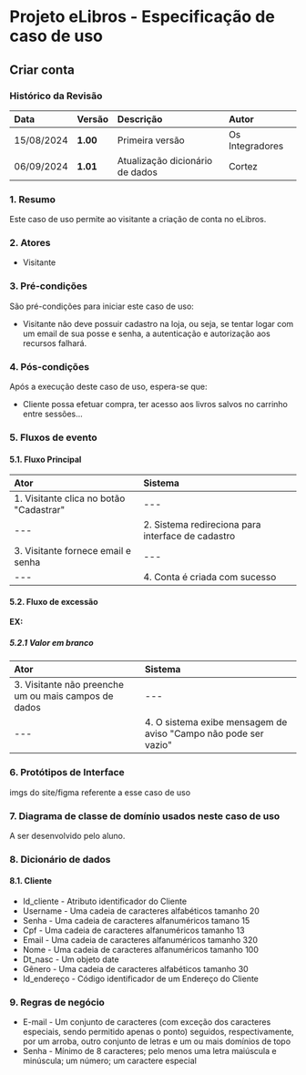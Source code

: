 # Projeto eLibros - Especificação de caso de uso

##  Criar conta

### Histórico da Revisão 
|  Data  | Versão | Descrição | Autor |
|:-------|:-------|:----------|:------|
| 15/08/2024 | **1.00** | Primeira versão  | Os Integradores |
| 06/09/2024 | **1.01** | Atualização dicionário de dados | Cortez |


### 1. Resumo 
Este caso de uso permite ao visitante a criação de conta no eLibros.

### 2. Atores 
- Visitante

### 3. Pré-condições
São pré-condições para iniciar este caso de uso:
- Visitante não deve possuir cadastro na loja, ou seja, se tentar logar com um email de sua posse e senha, a autenticação e autorização aos recursos falhará.

### 4. Pós-condições
Após a execução deste caso de uso, espera-se que:
- Cliente possa efetuar compra, ter acesso aos livros salvos no carrinho entre sessões...

### 5. Fluxos de evento

#### 5.1. Fluxo Principal 
|  Ator  | Sistema |
|:-------|:------- |
|1. Visitante clica no botão "Cadastrar"  | --- |
| ---                                     | 2. Sistema redireciona para interface de cadastro | 
|3. Visitante fornece email e senha | --- |
| --- | 4. Conta é criada com sucesso |

#### 5.2. Fluxo de excessão

**EX:**

##### 5.2.1 Valor em branco
|  Ator  | Sistema |
|:-------|:------- |
|3. Visitante não preenche um ou mais campos de dados | --- |
|--- |4. O sistema exibe mensagem de aviso "Campo não pode ser vazio" |

### 6. Protótipos de Interface
imgs do site/figma referente a esse caso de uso

### 7. Diagrama de classe de domínio usados neste caso de uso
A ser desenvolvido pelo aluno.

### 8. Dicionário de dados

#### 8.1. Cliente
- Id_cliente - Atributo identificador do Cliente
- Username - Uma cadeia de caracteres alfabéticos tamanho 20
- Senha - Uma cadeia de caracteres alfanuméricos tamano 15
- Cpf - Uma cadeia de caracteres alfanuméricos tamanho 13
- Email - Uma cadeia de caracteres alfanuméricos tamanho 320
- Nome - Uma cadeia de caracteres alfanuméricos tamanho 100
- Dt_nasc - Um objeto date
- Gênero - Uma cadeia de caracteres alfabéticos tamanho 30
- Id_endereço - Código identificador de um Endereço do Cliente

### 9. Regras de negócio
-   E-mail - Um conjunto de caracteres (com exceção dos caracteres especiais, sendo permitido apenas o ponto) seguidos, respectivamente, por um arroba, outro conjunto de letras e um ou mais domínios de topo
-   Senha - Mínimo de 8 caracteres; pelo menos uma letra maiúscula e minúscula; um número; um caractere especial
